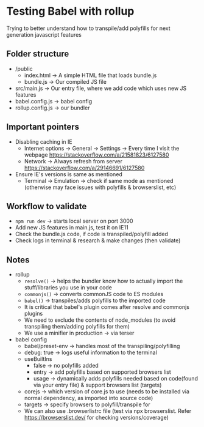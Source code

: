 # Testing Babel with rollup

Trying to better understand how to transpile/add polyfills for next generation javascript features

## Folder structure

- /public
  - index.html -> A simple HTML file that loads bundle.js
  - bundle.js -> Our compiled JS file
- src/main.js -> Our entry file, where we add code which uses new JS features
- babel.config.js -> babel config
- rollup.config.js -> our bundler

## Important pointers

- Disabling caching in IE
  - Internet options -> General -> Settings -> Every time I visit the webpage https://stackoverflow.com/a/21581823/6127580
  - Network -> Always refresh from server https://stackoverflow.com/a/29146691/6127580
- Ensure IE's versions is same as mentioned
  - Terminal -> Emulation -> check if same mode as mentioned (otherwise may face issues with polyfills & browserslist, etc)

## Workflow to validate

- `npm run dev` -> starts local server on port 3000
- Add new JS features in main.js, test it on IE11
- Check the bundle.js code, if code is transpiled/polyfill added
- Check logs in terminal & research & make changes (then validate)

## Notes

- rollup
  - `resolve()` -> helps the bundler know how to actually import the stuff/libraries you use in your code
  - `commonjs()` -> converts commonJS code to ES modules
  - `babel()` -> transpiles/adds polyfills to the imported code
  - It is critical that babel's plugin comes after resolve and commonjs plugins
  - We need to exclude the contents of node_modules (to avoid transpiling them/adding polyfills for them)
  - We use a minifier in production -> via terser
- babel config
  - babel/preset-env -> handles most of the transpiling/polyfilling
  - debug: true -> logs useful information to the terminal
  - useBuiltIns
    - false -> no polyfills added
    - entry -> add polyfills based on supported browsers list
    - usage -> dynamically adds polyfills needed based on code(found via your entry file) & support browsers list (targets)
  - corejs -> which version of core.js to use (needs to be installed via normal dependency, as imported into source code)
  - targets -> specify browsers to polyfill/transpile for
  - We can also use .browserlistrc file (test via npx browserslist. Refer https://browserslist.dev/ for checking versions/coverage)
